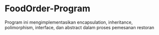 # FoodOrder-Program
Program ini mengimplementasikan encapsulation, inheritance, polimorphism, interface, dan abstract dalam proses pemesanan restoran
